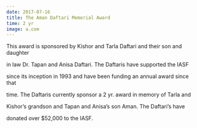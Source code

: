 ```yaml
---
date: 2017-07-16
title: The Aman Daftari Memorial Award
time: 2 yr
image: a.com
---
```


This award is sponsored by Kishor and Tarla Daftari and their son and daughter

in law Dr. Tapan and Anisa Daftari. The Daftaris have supported the IASF

since its inception in 1993 and have been funding an annual award since that

time. The Daftaris currently sponsor a 2 yr. award in memory of Tarla and

Kishor’s grandson and Tapan and Anisa’s son Aman. The Daftari’s have

donated over $52,000 to the IASF.
